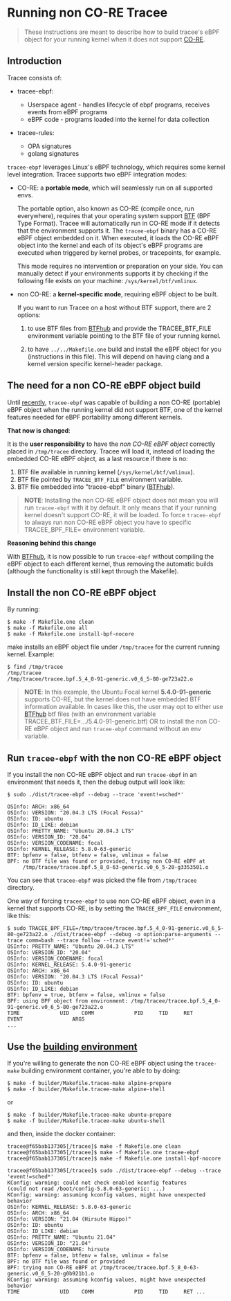 # Running non CO-RE Tracee

> These instructions are meant to describe how to build tracee's eBPF object
> for your running kernel when it does not support
> [CO-RE](https://nakryiko.com/posts/bpf-portability-and-co-re/).

## Introduction

Tracee consists of:

- tracee-ebpf:
  - Userspace agent - handles lifecycle of ebpf programs, receives events from eBPF programs
  - eBPF code - programs loaded into the kernel for data collection

- tracee-rules:
  - OPA signatures
  - golang signatures

`tracee-ebpf` leverages Linux's eBPF technology, which requires some kernel
level integration. Tracee supports two eBPF integration modes:

* CO-RE: a **portable mode**, which will seamlessly run on all supported envs.

  The portable option, also known as CO-RE (compile once, run everywhere),
  requires that your operating system support [BTF](https://nakryiko.com/posts/btf-dedup/)
  (BPF Type Format). Tracee will automatically run in CO-RE mode if it detects
  that the environment supports it. The `tracee-ebpf` binary has a CO-RE eBPF
  object embedded on it. When executed, it loads the CO-RE eBPF object into the
  kernel and each of its object's eBPF programs are executed when triggered by
  kernel probes, or tracepoints, for example.

  This mode requires no intervention or preparation on your side.  You can
  manually detect if your environments supports it by checking if the following
  file exists on your machine: `/sys/kernel/btf/vmlinux`.

* non CO-RE: a **kernel-specific mode**, requiring eBPF object to be built.

  If you want to run Tracee on a host without BTF support, there are 2 options:

  1. to use BTF files from [BTFhub](https://github.com/aquasecurity/btfhub) and
     provide the TRACEE_BTF_FILE environment variable pointing to the BTF file
     of your running kernel.

  2. to have `../../Makefile.one` build and install the eBPF object for you
     (instructions in this file). This will depend on having clang and a kernel
     version specific kernel-header package.

## The need for a non CO-RE eBPF object build

Until [recently](https://github.com/aquasecurity/tracee/commit/20549fabefa37b70ca1b8bade8ae39ef0b934942),
`tracee-ebpf` was capable of building a non CO-RE (portable) eBPF object when
the running kernel did not support BTF, one of the kernel features needed for
eBPF portability among different kernels.

**That now is changed**:

It is the **user responsibility** to have the *non CO-RE eBPF object* correctly
placed in `/tmp/tracee` directory. Tracee will load it, instead of loading the
embedded CO-RE eBPF object, as a last resource if there is no:

1. BTF file available in running kernel (`/sys/kernel/btf/vmlinux`).
1. BTF file pointed by `TRACEE_BTF_FILE` environment variable.
1. BTF file embedded into "tracee-ebpf" binary ([BTFhub](https://github.com/aquasecurity/btfhub)).

> **NOTE**: Installing the non CO-RE eBPF object does not mean you will run
> `tracee-ebpf` with it by default. It only means that if your running kernel
> doesn't support CO-RE, it will be loaded. To force `tracee-ebpf` to always
> run non CO-RE eBPF object you have to specific TRACEE_BPF_FILE= environment
> variable.

**Reasoning behind this change**

With [BTFhub](https://github.com/aquasecurity/btfhub), it is now possible to
run `tracee-ebpf` without compiling the eBPF object to each different kernel,
thus removing the automatic builds (although the functionality is still kept
through the Makefile).

## Install the non CO-RE eBPF object

By running:

```
$ make -f Makefile.one clean
$ make -f Makefile.one all
$ make -f Makefile.one install-bpf-nocore
```

make installs an eBPF object file under `/tmp/tracee` for the current running
kernel. Example:

```
$ find /tmp/tracee
/tmp/tracee
/tmp/tracee/tracee.bpf.5_4_0-91-generic.v0_6_5-80-ge723a22.o
```

> **NOTE**: In this example, the Ubuntu Focal kernel **5.4.0-91-generic**
> supports CO-RE, but the kernel does not have embedded BTF information
> available. In cases like this, the user may opt to either use
> [BTFhub](https://github.com/aquasecurity/btfhub) btf files (with an
> environment variable TRACEE_BTF_FILE=.../5.4.0-91-generic.btf) OR to install
> the non CO-RE eBPF object and run `tracee-ebpf` command without an env
> variable.

## Run `tracee-ebpf` with the non CO-RE eBPF object

If you install the non CO-RE eBPF object and run `tracee-ebpf` in an
environment that needs it, then the debug output will look like:

```
$ sudo ./dist/tracee-ebpf --debug --trace 'event!=sched*'

OSInfo: ARCH: x86_64
OSInfo: VERSION: "20.04.3 LTS (Focal Fossa)"
OSInfo: ID: ubuntu
OSInfo: ID_LIKE: debian
OSInfo: PRETTY_NAME: "Ubuntu 20.04.3 LTS"
OSInfo: VERSION_ID: "20.04"
OSInfo: VERSION_CODENAME: focal
OSInfo: KERNEL_RELEASE: 5.8.0-63-generic
BTF: bpfenv = false, btfenv = false, vmlinux = false
BPF: no BTF file was found or provided, trying non CO-RE eBPF at
     /tmp/tracee/tracee.bpf.5_8_0-63-generic.v0_6_5-20-g3353501.o
```

You can see that `tracee-ebpf` was picked the file from `/tmp/tracee`
directory.

One way of forcing `tracee-ebpf` to use non CO-RE eBPF object, even in a kernel
that supports CO-RE, is by setting the `TRACEE_BPF_FILE` environment, like
this:

```
$ sudo TRACEE_BPF_FILE=/tmp/tracee/tracee.bpf.5_4_0-91-generic.v0_6_5-80-ge723a22.o ./dist/tracee-ebpf --debug -o option:parse-arguments --trace comm=bash --trace follow --trace event!='sched*'
OSInfo: PRETTY_NAME: "Ubuntu 20.04.3 LTS"
OSInfo: VERSION_ID: "20.04"
OSInfo: VERSION_CODENAME: focal
OSInfo: KERNEL_RELEASE: 5.4.0-91-generic
OSInfo: ARCH: x86_64
OSInfo: VERSION: "20.04.3 LTS (Focal Fossa)"
OSInfo: ID: ubuntu
OSInfo: ID_LIKE: debian
BTF: bpfenv = true, btfenv = false, vmlinux = false
BPF: using BPF object from environment: /tmp/tracee/tracee.bpf.5_4_0-91-generic.v0_6_5-80-ge723a22.o
TIME             UID    COMM             PID     TID     RET              EVENT                ARGS
...
```

## Use the [building environment](./building-environment.md)

If you're willing to generate the non CO-RE eBPF object using the `tracee-make`
building environment container, you're able to by doing:

```
$ make -f builder/Makefile.tracee-make alpine-prepare
$ make -f builder/Makefile.tracee-make alpine-shell
```

or

```
$ make -f builder/Makefile.tracee-make ubuntu-prepare
$ make -f builder/Makefile.tracee-make ubuntu-shell
```

and then, inside the docker container:

```
tracee@f65bab137305[/tracee]$ make -f Makefile.one clean
tracee@f65bab137305[/tracee]$ make -f Makefile.one tracee-ebpf
tracee@f65bab137305[/tracee]$ make -f Makefile.one install-bpf-nocore

tracee@f65bab137305[/tracee]$ sudo ./dist/tracee-ebpf --debug --trace 'event!=sched*'
KConfig: warning: could not check enabled kconfig features
(could not read /boot/config-5.8.0-63-generic: ...)
KConfig: warning: assuming kconfig values, might have unexpected behavior
OSInfo: KERNEL_RELEASE: 5.8.0-63-generic
OSInfo: ARCH: x86_64
OSInfo: VERSION: "21.04 (Hirsute Hippo)"
OSInfo: ID: ubuntu
OSInfo: ID_LIKE: debian
OSInfo: PRETTY_NAME: "Ubuntu 21.04"
OSInfo: VERSION_ID: "21.04"
OSInfo: VERSION_CODENAME: hirsute
BTF: bpfenv = false, btfenv = false, vmlinux = false
BPF: no BTF file was found or provided
BPF: trying non CO-RE eBPF at /tmp/tracee/tracee.bpf.5_8_0-63-generic.v0_6_5-20-g0b921b1.o
KConfig: warning: assuming kconfig values, might have unexpected behavior
TIME             UID    COMM             PID     TID     RET ...
```
